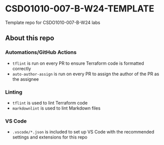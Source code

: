# CSDO1010-007-B-W24-TEMPLATE

Template repo for CSDO1010-007-B-W24 labs

## About this repo

### Automations/GitHub Actions

- `tflint` is run on every PR to ensure Terraform code is formatted correctly
- `auto-author-assign` is run on every PR to assign the author of the PR as the assignee

### Linting

- `tflint` is used to lint Terraform code
- `markdownlint` is used to lint Markdown files

### VS Code

- `.vscode/*.json` is included to set up VS Code with the recommended settings and extensions for this repo
